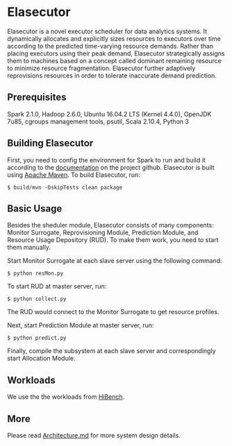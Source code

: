 # Elasecutor

Elasecutor is a novel executor scheduler for data analytics systems. It dynamically allocates and explicitly sizes resources to executors over time according to the predicted time-varying resource demands. Rather than placing executors using their peak demand, Elasecutor strategically assigns them to machines based on a concept called dominant remaining resource to minimize resource fragmentation. Elasecutor further adaptively reprovisions resources in order to tolerate inaccurate demand prediction.

## Prerequisites

Spark 2.1.0, Hadoop 2.6.0, Ubuntu 16.04.2 LTS (Kernel 4.4.0), OpenJDK 7u85, cgroups management tools, psutil,
Scala 2.10.4, Python 3

## Building Elasecutor

First, you need to config the environment for Spark to run and build it according to the <a href="https://github.com/apache/spark/tree/branch-2.1">documentation</a> on the project github.
Elasecutor is built using [Apache Maven](http://maven.apache.org/).
To build Elasecutor, run:

```
$ build/mvn -DskipTests clean package
```

## Basic Usage

Besides the sheduler module, Elasecutor consists of many components: Monitor Surrogate, Reprovisioning Module, Prediction Module, and Resource Usage Depository (RUD). To make them work, you need to start them manually.

Start Monitor Surrogate at each slave server using the following command:

```
$ python resMon.py
```

To start RUD at master server, run:
```
$ python collect.py
```
The RUD would connect to the Monitor Surrogate to get resource profiles.

Next, start Prediction Module at master server, run:
```
$ python predict.py
```

Finally, compile the subsystem at each slave server and correspondingly start Allocation Module.

## Workloads

We use the the workloads from <a href="https://github.com/intel-hadoop/HiBench">HiBench</a>.

## More

Please read <a href="https://github.com/NetX-lab/Elasecutor/blob/master/documentation/Architecture.md">Architecture.md</a> for more system design details.
